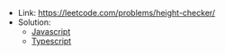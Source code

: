 - Link: https://leetcode.com/problems/height-checker/
- Solution:
  - [Javascript](index.js)
  - [Typescript](index.ts)